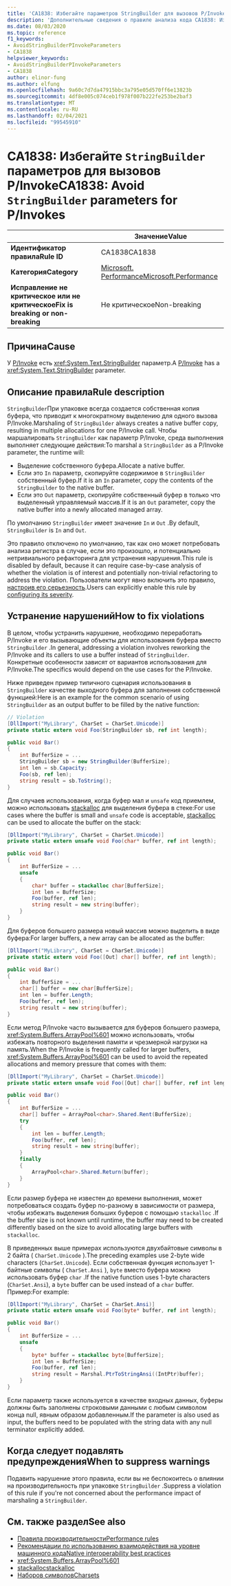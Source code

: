 ```yaml
---
title: 'CA1838: Избегайте параметров StringBuilder для вызовов P/Invoke (анализ кода)'
description: 'Дополнительные сведения о правиле анализа кода CA1838: Избегайте параметров StringBuilder для вызовов P/Invoke'
ms.date: 08/03/2020
ms.topic: reference
f1_keywords:
- AvoidStringBuilderPInvokeParameters
- CA1838
helpviewer_keywords:
- AvoidStringBuilderPInvokeParameters
- CA1838
author: elinor-fung
ms.author: elfung
ms.openlocfilehash: 9a60c7d7da47915bbc3a795e05d570ff6e13823b
ms.sourcegitcommit: 4df8e005c074ceb1f978f007b222fe253be2baf3
ms.translationtype: MT
ms.contentlocale: ru-RU
ms.lasthandoff: 02/04/2021
ms.locfileid: "99545910"
---
```

# <a name="ca1838-avoid-stringbuilder-parameters-for-pinvokes"></a><span data-ttu-id="9c892-103">CA1838: Избегайте `StringBuilder` параметров для вызовов P/Invoke</span><span class="sxs-lookup"><span data-stu-id="9c892-103">CA1838: Avoid `StringBuilder` parameters for P/Invokes</span></span>

| | <span data-ttu-id="9c892-104">Значение</span><span class="sxs-lookup"><span data-stu-id="9c892-104">Value</span></span> |
|-|-|
| <span data-ttu-id="9c892-105">**Идентификатор правила**</span><span class="sxs-lookup"><span data-stu-id="9c892-105">**Rule ID**</span></span> |<span data-ttu-id="9c892-106">CA1838</span><span class="sxs-lookup"><span data-stu-id="9c892-106">CA1838</span></span>|
| <span data-ttu-id="9c892-107">**Категория**</span><span class="sxs-lookup"><span data-stu-id="9c892-107">**Category**</span></span> |[<span data-ttu-id="9c892-108">Microsoft. Performance</span><span class="sxs-lookup"><span data-stu-id="9c892-108">Microsoft.Performance</span></span>](performance-warnings.md)|
| <span data-ttu-id="9c892-109">**Исправление не критическое или не критическое**</span><span class="sxs-lookup"><span data-stu-id="9c892-109">**Fix is breaking or non-breaking**</span></span> |<span data-ttu-id="9c892-110">Не критическое</span><span class="sxs-lookup"><span data-stu-id="9c892-110">Non-breaking</span></span>|

## <a name="cause"></a><span data-ttu-id="9c892-111">Причина</span><span class="sxs-lookup"><span data-stu-id="9c892-111">Cause</span></span>

<span data-ttu-id="9c892-112">У [P/Invoke](../../../standard/native-interop/pinvoke.md) есть <xref:System.Text.StringBuilder> параметр.</span><span class="sxs-lookup"><span data-stu-id="9c892-112">A [P/Invoke](../../../standard/native-interop/pinvoke.md) has a <xref:System.Text.StringBuilder> parameter.</span></span>

## <a name="rule-description"></a><span data-ttu-id="9c892-113">Описание правила</span><span class="sxs-lookup"><span data-stu-id="9c892-113">Rule description</span></span>

<span data-ttu-id="9c892-114">`StringBuilder`При упаковке всегда создается собственная копия буфера, что приводит к многократному выделению для одного вызова P/Invoke.</span><span class="sxs-lookup"><span data-stu-id="9c892-114">Marshaling of `StringBuilder` always creates a native buffer copy, resulting in multiple allocations for one P/Invoke call.</span></span> <span data-ttu-id="9c892-115">Чтобы маршалировать `StringBuilder` как параметр P/Invoke, среда выполнения выполняет следующие действия:</span><span class="sxs-lookup"><span data-stu-id="9c892-115">To marshal a `StringBuilder` as a P/Invoke parameter, the runtime will:</span></span>

- <span data-ttu-id="9c892-116">Выделение собственного буфера.</span><span class="sxs-lookup"><span data-stu-id="9c892-116">Allocate a native buffer.</span></span>
- <span data-ttu-id="9c892-117">Если это `In` параметр, скопируйте содержимое в `StringBuilder` собственный буфер.</span><span class="sxs-lookup"><span data-stu-id="9c892-117">If it is an `In` parameter, copy the contents of the `StringBuilder` to the native buffer.</span></span>
- <span data-ttu-id="9c892-118">Если это `Out` параметр, скопируйте собственный буфер в только что выделенный управляемый массив.</span><span class="sxs-lookup"><span data-stu-id="9c892-118">If it is an `Out` parameter, copy the native buffer into a newly allocated managed array.</span></span>

<span data-ttu-id="9c892-119">По умолчанию `StringBuilder` имеет значение `In` и `Out` .</span><span class="sxs-lookup"><span data-stu-id="9c892-119">By default, `StringBuilder` is `In` and `Out`.</span></span>

<span data-ttu-id="9c892-120">Это правило отключено по умолчанию, так как оно может потребовать анализа регистра в случае, если это произошло, и потенциально нетривиального рефакторинга для устранения нарушения.</span><span class="sxs-lookup"><span data-stu-id="9c892-120">This rule is disabled by default, because it can require case-by-case analysis of whether the violation is of interest and potentially non-trivial refactoring to address the violation.</span></span> <span data-ttu-id="9c892-121">Пользователи могут явно включить это правило, [настроив его серьезность](../configuration-options.md#severity-level).</span><span class="sxs-lookup"><span data-stu-id="9c892-121">Users can explicitly enable this rule by [configuring its severity](../configuration-options.md#severity-level).</span></span>

## <a name="how-to-fix-violations"></a><span data-ttu-id="9c892-122">Устранение нарушений</span><span class="sxs-lookup"><span data-stu-id="9c892-122">How to fix violations</span></span>

<span data-ttu-id="9c892-123">В целом, чтобы устранить нарушение, необходимо переработать P/Invoke и его вызывающие объекты для использования буфера вместо `StringBuilder` .</span><span class="sxs-lookup"><span data-stu-id="9c892-123">In general, addressing a violation involves reworking the P/Invoke and its callers to use a buffer instead of `StringBuilder`.</span></span> <span data-ttu-id="9c892-124">Конкретные особенности зависят от вариантов использования для P/Invoke.</span><span class="sxs-lookup"><span data-stu-id="9c892-124">The specifics would depend on the use cases for the P/Invoke.</span></span>

<span data-ttu-id="9c892-125">Ниже приведен пример типичного сценария использования в `StringBuilder` качестве выходного буфера для заполнения собственной функцией:</span><span class="sxs-lookup"><span data-stu-id="9c892-125">Here is an example for the common scenario of using `StringBuilder` as an output buffer to be filled by the native function:</span></span>

```csharp
// Violation
[DllImport("MyLibrary", CharSet = CharSet.Unicode)]
private static extern void Foo(StringBuilder sb, ref int length);

public void Bar()
{
    int BufferSize = ...
    StringBuilder sb = new StringBuilder(BufferSize);
    int len = sb.Capacity;
    Foo(sb, ref len);
    string result = sb.ToString();
}
```

<span data-ttu-id="9c892-126">Для случаев использования, когда буфер мал и `unsafe` код приемлем, можно использовать [stackalloc](../../../csharp/language-reference/operators/stackalloc.md) для выделения буфера в стеке:</span><span class="sxs-lookup"><span data-stu-id="9c892-126">For use cases where the buffer is small and `unsafe` code is acceptable, [stackalloc](../../../csharp/language-reference/operators/stackalloc.md) can be used to allocate the buffer on the stack:</span></span>

```csharp
[DllImport("MyLibrary", CharSet = CharSet.Unicode)]
private static extern unsafe void Foo(char* buffer, ref int length);

public void Bar()
{
    int BufferSize = ...
    unsafe
    {
        char* buffer = stackalloc char[BufferSize];
        int len = BufferSize;
        Foo(buffer, ref len);
        string result = new string(buffer);
    }
}
```

<span data-ttu-id="9c892-127">Для буферов большего размера новый массив можно выделить в виде буфера:</span><span class="sxs-lookup"><span data-stu-id="9c892-127">For larger buffers, a new array can be allocated as the buffer:</span></span>

```csharp
[DllImport("MyLibrary", CharSet = CharSet.Unicode)]
private static extern void Foo([Out] char[] buffer, ref int length);

public void Bar()
{
    int BufferSize = ...
    char[] buffer = new char[BufferSize];
    int len = buffer.Length;
    Foo(buffer, ref len);
    string result = new string(buffer);
}
```

<span data-ttu-id="9c892-128">Если метод P/Invoke часто вызывается для буферов большего размера, <xref:System.Buffers.ArrayPool%601> можно использовать, чтобы избежать повторного выделения памяти и чрезмерной нагрузки на память.</span><span class="sxs-lookup"><span data-stu-id="9c892-128">When the P/Invoke is frequently called for larger buffers, <xref:System.Buffers.ArrayPool%601> can be used to avoid the repeated allocations and memory pressure that comes with them:</span></span>

```csharp
[DllImport("MyLibrary", CharSet = CharSet.Unicode)]
private static extern unsafe void Foo([Out] char[] buffer, ref int length);

public void Bar()
{
    int BufferSize = ...
    char[] buffer = ArrayPool<char>.Shared.Rent(BufferSize);
    try
    {
        int len = buffer.Length;
        Foo(buffer, ref len);
        string result = new string(buffer);
    }
    finally
    {
        ArrayPool<char>.Shared.Return(buffer);
    }
}
```

<span data-ttu-id="9c892-129">Если размер буфера не известен до времени выполнения, может потребоваться создать буфер по-разному в зависимости от размера, чтобы избежать выделения больших буферов с помощью `stackalloc` .</span><span class="sxs-lookup"><span data-stu-id="9c892-129">If the buffer size is not known until runtime, the buffer may need to be created differently based on the size to avoid allocating large buffers with `stackalloc`.</span></span>

<span data-ttu-id="9c892-130">В приведенных выше примерах используются двухбайтовые символы в 2 байта ( `CharSet.Unicode` ).</span><span class="sxs-lookup"><span data-stu-id="9c892-130">The preceding examples use 2-byte wide characters (`CharSet.Unicode`).</span></span> <span data-ttu-id="9c892-131">Если собственная функция использует 1-байтные символы ( `CharSet.Ansi` ), `byte` вместо буфера можно использовать буфер `char` .</span><span class="sxs-lookup"><span data-stu-id="9c892-131">If the native function uses 1-byte characters (`CharSet.Ansi`), a `byte` buffer can be used instead of a `char` buffer.</span></span> <span data-ttu-id="9c892-132">Пример:</span><span class="sxs-lookup"><span data-stu-id="9c892-132">For example:</span></span>

```csharp
[DllImport("MyLibrary", CharSet = CharSet.Ansi)]
private static extern unsafe void Foo(byte* buffer, ref int length);

public void Bar()
{
    int BufferSize = ...
    unsafe
    {
        byte* buffer = stackalloc byte[BufferSize];
        int len = BufferSize;
        Foo(buffer, ref len);
        string result = Marshal.PtrToStringAnsi((IntPtr)buffer);
    }
}
```

<span data-ttu-id="9c892-133">Если параметр также используется в качестве входных данных, буферы должны быть заполнены строковыми данными с любым символом конца null, явным образом добавленным.</span><span class="sxs-lookup"><span data-stu-id="9c892-133">If the parameter is also used as input, the buffers need to be populated with the string data with any null terminator explicitly added.</span></span>

## <a name="when-to-suppress-warnings"></a><span data-ttu-id="9c892-134">Когда следует подавлять предупреждения</span><span class="sxs-lookup"><span data-stu-id="9c892-134">When to suppress warnings</span></span>

<span data-ttu-id="9c892-135">Подавить нарушение этого правила, если вы не беспокоитесь о влиянии на производительность при упаковке `StringBuilder` .</span><span class="sxs-lookup"><span data-stu-id="9c892-135">Suppress a violation of this rule if you're not concerned about the performance impact of marshaling a `StringBuilder`.</span></span>

## <a name="see-also"></a><span data-ttu-id="9c892-136">См. также раздел</span><span class="sxs-lookup"><span data-stu-id="9c892-136">See also</span></span>

- [<span data-ttu-id="9c892-137">Правила производительности</span><span class="sxs-lookup"><span data-stu-id="9c892-137">Performance rules</span></span>](performance-warnings.md)
- [<span data-ttu-id="9c892-138">Рекомендации по использованию взаимодействия на уровне машинного кода</span><span class="sxs-lookup"><span data-stu-id="9c892-138">Native interoperability best practices</span></span>](../../../standard/native-interop/best-practices.md)
- <xref:System.Buffers.ArrayPool%601>
- [<span data-ttu-id="9c892-139">stackalloc</span><span class="sxs-lookup"><span data-stu-id="9c892-139">stackalloc</span></span>](../../../csharp/language-reference/operators/stackalloc.md)
- [<span data-ttu-id="9c892-140">Наборов символов</span><span class="sxs-lookup"><span data-stu-id="9c892-140">Charsets</span></span>](../../../standard/native-interop/charset.md)
